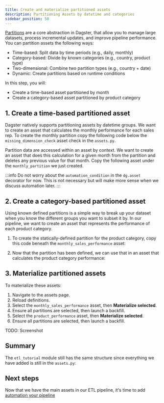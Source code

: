 ```yaml
---
title: Create and materialize partitioned assets
description: Partitioning Assets by datetime and categories
sidebar_position: 50
---
```


[Partitions](/guides/build/partitions-and-backfills/partitioning-assets) are a core abstraction in Dagster, that allow you to manage large datasets, process incremental updates, and improve pipeline performance. You can partition assets the following ways:

- Time-based: Split data by time periods (e.g., daily, monthly)
- Category-based: Divide by known categories (e.g., country, product type)
- Two-dimensional: Combine two partition types (e.g., country + date)
- Dynamic: Create partitions based on runtime conditions

In this step, you will:

- Create a time-based asset partitioned by month
- Create a category-based asset partitioned by product category

## 1. Create a time-based partitioned asset

Dagster natively supports partitioning assets by datetime groups. We want to create an asset that calculates the monthly performance for each sales rep. To create the monthly partition copy the following code below the `missing_dimension_check` asset check in the `assets.py`.

<CodeExample
  path="docs_snippets/docs_snippets/guides/tutorials/etl_tutorial/src/etl_tutorial/defs/assets.py"
  language="python"
  startAfter="start_monthly_partition"
  endBefore="end_monthly_partition"
  title="src/etl_tutorial/defs/assets.py"
/>

Partition data are accessed within an asset by context. We want to create an asset that does this calculation for a given month from the partition
and deletes any previous value for that month. Copy the following asset under the `monthly_partition` we just created.

<CodeExample
  path="docs_snippets/docs_snippets/guides/tutorials/etl_tutorial/src/etl_tutorial/defs/assets.py"
  language="python"
  startAfter="start_monthly_sales_performance_asset"
  endBefore="end_monthly_sales_performance_asset"
  title="src/etl_tutorial/defs/assets.py"
/>

:::info
Do not worry about the `automation_condition` in the `dg.asset` decorator for now. This is not necessary but will make more sense when we discuss automation later.
:::

## 2. Create a category-based partitioned asset

Using known defined partitions is a simple way to break up your dataset when you know the different groups you want to subset it by. In our pipeline, we want to create an asset that represents the performance of each product category.

1. To create the statically-defined partition for the product category, copy this code beneath the `monthly_sales_performance` asset:

<CodeExample
  path="docs_snippets/docs_snippets/guides/tutorials/etl_tutorial/src/etl_tutorial/defs/assets.py"
  language="python"
  startAfter="start_product_category_partition"
  endBefore="end_product_category_partition"
  title="src/etl_tutorial/defs/assets.py"
/>

2. Now that the partition has been defined, we can use that in an asset that calculates the product category performance:

<CodeExample
  path="docs_snippets/docs_snippets/guides/tutorials/etl_tutorial/src/etl_tutorial/defs/assets.py"
  language="python"
  startAfter="start_product_performance_asset"
  endBefore="end_product_performance_asset"
  title="src/etl_tutorial/defs/assets.py"
/>

## 3. Materialize partitioned assets

To materialize these assets:

1. Navigate to the assets page.
2. Reload definitions.
3. Select the `monthly_sales_performance` asset, then **Materialize selected**.
4. Ensure all partitions are selected, then launch a backfill.
5. Select the `product_performance` asset, then **Materialize selected**.
6. Ensure all partitions are selected, then launch a backfill.

TODO: Screenshot

## Summary

The `etl_tutorial` module still has the same structure since everything we have added is still in the `assets.py`:

<CliInvocationExample path="docs_snippets/docs_snippets/guides/tutorials/etl_tutorial/tree/step-2.txt" />

## Next steps

Now that we have the main assets in our ETL pipeline, it's time to add [automation your pipeline](/etl-pipeline-tutorial/automate-your-pipeline)
